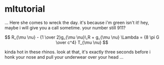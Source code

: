 # mltutorial

... Here she comes to wreck the day. it's because i'm green isn't it! hey,
maybe i will give you a call sometime. your number still 911?

$$
R_{\mu \nu} - {1 \over 2}g_{\mu \nu}\,R + g_{\mu \nu} \Lambda
= {8 \pi G \over c^4} T_{\mu \nu}
$$

kinda hot in these rhinos. look at that, it's exactly three seconds before i
honk your nose and pull your underwear over your head ...
